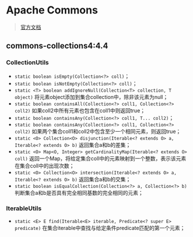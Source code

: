 # Apache Commons

> [官方文档](https://commons.apache.org/)

## commons-collections4:4.4

### CollectionUtils

- `static boolean isEmpty(Collection<?> coll)`；
- `static boolean isNotEmpty(Collection<?> coll)`；
- `static <T> boolean addIgnoreNull(Collection<T> collection, T object)` 将元素object添加到集合collection中，除非该元素为null；
- `static boolean containsAll(Collection<?> coll1, Collection<?> coll2)` 如果coll2中所有元素也包含在coll1中则返回true；
- `static boolean containsAny(Collection<?> coll1, T... coll2)`；
- `static boolean containsAny(Collection<?> coll1, Collection<?> coll2)` 如果两个集合coll1和coll2中包含至少一个相同元素，则返回true；
- `static <O> Collection<O> disjunction(Iterable<? extends O> a, Iterable<? extends O> b)` 返回集合a和b的差集；
- `static <O> Map<O, Integer> getCardinalityMap(Iterable<? extends O> coll)` 返回一个Map，将给定集合coll中的元素映射到一个整数，表示该元素在集合coll中的出现次数；
- `static <O> Collection<O> intersection(Iterable<? extends O> a, Iterable<? extends O> b)` 返回集合a和b的交集；
- `static boolean isEqualCollection(Collection<?> a, Collection<?> b)` 判断集合a和b是否具有完全相同基数的完全相同的元素；

### IterableUtils

- `static <E> E find(Iterable<E> iterable, Predicate<? super E> predicate)` 在集合iterable中查找与给定条件predicate匹配的第一个元素；
